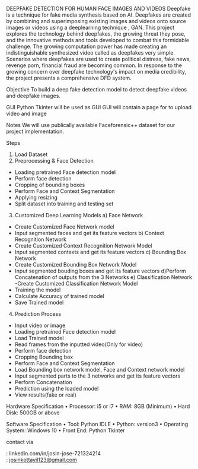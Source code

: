 DEEPFAKE DETECTION FOR HUMAN FACE IMAGES AND VIDEOS
Deepfake is a technique for fake media synthesis based on AI. Deepfakes are created by combining and superimposing existing images and videos onto source images or videos using a deeplearning technique , GAN.
This project explores the technology behind deepfakes, the growing threat they pose, and the innovative methods and tools developed to combat this formidable challenge.
The growing computation power has made creating an indistinguishable synthesized video called as deepfakes very simple.
Scenarios where deepfakes are used to create political distress, fake news, revenge porn, financial fraud are becoming common. 
In response to the growing concern over deepfake technology's impact on media credibility, the project presents a comprehensive DFD system.


Objective
To build a deep fake detection model to detect deepfake videos and deepfake 
images.

GUI
Python Tkinter will be used as GUI
GUI will contain a page for to upload video and image

Notes
We will use publically available Faceforensic++ dataset for our project implementation.

Steps
1) Load Dataset
2) Preprocessing & Face Detection
- Loading pretrained Face detection model
- Perform face detection
- Cropping of bounding boxes 
- Perform Face and Context Segmentation
- Applying resizing
- Split dataset into training and testing set

  
3) Customized Deep Learning Models
a) Face Network 
- Create Customized Face Network model
- Input segmented faces and get its feature vectors
b) Context Recognition Network 
- Create Customized Context Recognition Network Model
- Input segmented contexts and get its feature vectors
c) Bounding Box Network
- Create Customized Bounding Box Network Model
- Input segmented bouding boxes and get its feature vectors
d)Perform Concatenation of outputs from the 3 Networks
e) Classification Network
-Create Customized Classification Network Model
- Training the model
- Calculate Accuracy of trained model
- Save Trained model

  
4) Prediction Process
- Input video or image
- Loading pretrained Face detection model
- Load Trained model
- Read frames from the inputted video(Only for video)
- Perform face detection
- Cropping Bounding box
- Perform Face and Context Segmentation
- Load Bounding box network model, Face and Context network model 
- Input segmented parts to the 3 networks and get its feature vectors
- Perform Concatenation
- Prediction using the loaded model
- View results(fake or real)

Hardware Specification
• Processor: i5 or i7 
• RAM: 8GB (Minimum)
• Hard Disk: 500GB or above


Software Specification
• Tool: Python IDLE
• Python: version3
• Operating System: Windows 10
• Front End: Python Tkinter


contact via

: linkedin.com/in/josin-jose-721324214   
: josinkottayil123@gmail.com
